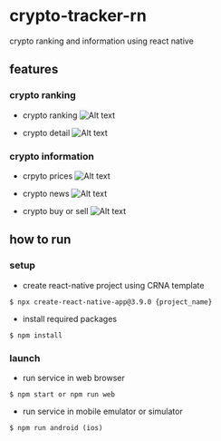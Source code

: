# crypto-tracker-rn

crypto ranking and information using react native

## features

### crypto ranking

-   crypto ranking
    ![Alt text](https://github.com/toweringcloud/crypto-ranking-rn/blob/main/demo/snapshot0.png?raw=true)

-   crypto detail
    ![Alt text](https://github.com/toweringcloud/crypto-ranking-rn/blob/main/demo/snapshot1.png?raw=true)

### crypto information

-   crpyto prices
    ![Alt text](https://github.com/toweringcloud/crypto-ranking-rn/blob/main/demo/snapshot2.png?raw=true)

-   crypto news
    ![Alt text](https://github.com/toweringcloud/crypto-ranking-rn/blob/main/demo/snapshot3.png?raw=true)

-   crypto buy or sell
    ![Alt text](https://github.com/toweringcloud/crypto-ranking-rn/blob/main/demo/snapshot4.png?raw=true)

## how to run

### setup

-   create react-native project using CRNA template

```
$ npx create-react-native-app@3.9.0 {project_name}
```

-   install required packages

```
$ npm install
```

### launch

-   run service in web browser

```
$ npm start or npm run web
```

-   run service in mobile emulator or simulator

```
$ npm run android (ios)
```
